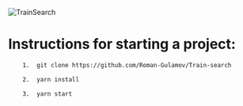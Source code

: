 ![TrainSearch](https://res.cloudinary.com/romangulamov/image/upload/v1620859658/Screenshots/TrainsAggregator_jrfi41.png)

# Instructions for starting a project:

``` bash
    1.  git clone https://github.com/Roman-Gulamov/Train-search
```

``` bash
    2.  yarn install
```

``` bash
    3.  yarn start
```

